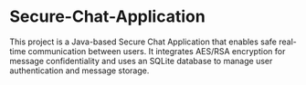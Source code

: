 # Secure-Chat-Application
This project is a Java-based Secure Chat Application that enables safe real-time communication between users. It integrates AES/RSA encryption for message confidentiality and uses an SQLite database to manage user authentication and message storage.
